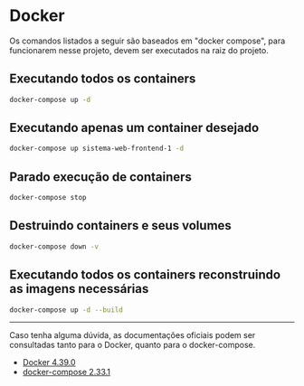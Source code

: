 # Docker

Os comandos listados a seguir são baseados em "docker compose", para funcionarem nesse projeto, devem ser executados na raiz do projeto.

## Executando todos os containers

```bash
docker-compose up -d
```

## Executando apenas um container desejado

```bash
docker-compose up sistema-web-frontend-1 -d
```

## Parado execução de containers

```bash
docker-compose stop
```

## Destruindo containers e seus volumes

```bash
docker-compose down -v
```

## Executando todos os containers reconstruindo as imagens necessárias

```bash
docker-compose up -d --build
```

---

Caso tenha alguma dúvida, as documentações oficiais podem ser consultadas tanto para o Docker, quanto para o docker-compose.

- [Docker 4.39.0](https://docs.docker.com/desktop/)
- [docker-compose 2.33.1](https://docs.docker.com/compose/)
